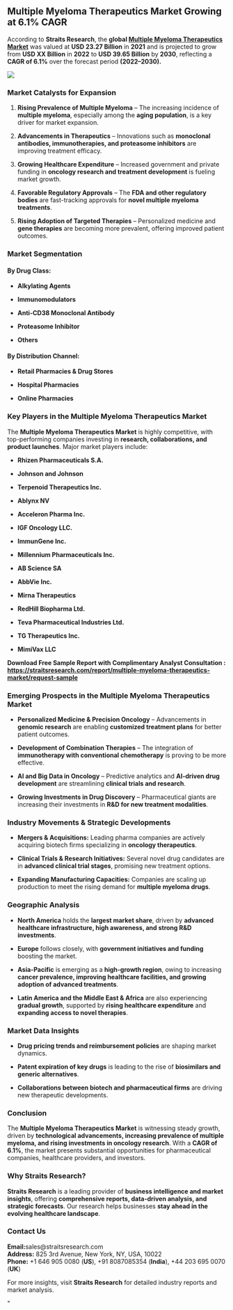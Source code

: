 <h2 data-pm-slice="">Multiple Myeloma Therapeutics Market Growing at 6.1% CAGR</h2>
<p data-pm-slice="">According to <strong>Straits Research</strong>, the <strong>global <a href="https://straitsresearch.com/report/multiple-myeloma-therapeutics-market">Multiple Myeloma Therapeutics Market</a></strong>&nbsp;was valued at <strong>USD 23.27 Billion</strong> in <strong>2021</strong> and is projected to grow from <strong>USD XX Billion</strong> in <strong>2022</strong> to <strong>USD 39.65 Billion</strong> by <strong>2030</strong>, reflecting a <strong>CAGR of 6.1%</strong> over the forecast period <strong>(2022&ndash;2030).</strong></p>
<img src="https://hallbook.com.br/content/uploads/photos/2025/02/hallbook_d52c6d525c00f03a3bcaed95b60c1130.png">
<h3><strong>Market Catalysts for Expansion</strong></h3>
<ol start="" data-spread="">
<li>
<p><strong>Rising Prevalence of Multiple Myeloma</strong> &ndash; The increasing incidence of <strong>multiple myeloma</strong>, especially among the <strong>aging population</strong>, is a key driver for market expansion.</p>
</li>
<li>
<p><strong>Advancements in Therapeutics</strong> &ndash; Innovations such as <strong>monoclonal antibodies, immunotherapies, and proteasome inhibitors</strong> are improving treatment efficacy.</p>
</li>
<li>
<p><strong>Growing Healthcare Expenditure</strong> &ndash; Increased government and private funding in <strong>oncology research and treatment development</strong> is fueling market growth.</p>
</li>
<li>
<p><strong>Favorable Regulatory Approvals</strong> &ndash; The <strong>FDA and other regulatory bodies</strong> are fast-tracking approvals for <strong>novel multiple myeloma treatments</strong>.</p>
</li>
<li>
<p><strong>Rising Adoption of Targeted Therapies</strong> &ndash; Personalized medicine and <strong>gene therapies</strong> are becoming more prevalent, offering improved patient outcomes.</p>
</li>
</ol>
<h3><strong>Market Segmentation</strong></h3>
<h4><strong>By Drug Class:</strong></h4>
<ul data-spread="">
<li>
<p><strong>Alkylating Agents</strong></p>
</li>
<li>
<p><strong>Immunomodulators</strong></p>
</li>
<li>
<p><strong>Anti-CD38 Monoclonal Antibody</strong></p>
</li>
<li>
<p><strong>Proteasome Inhibitor</strong></p>
</li>
<li>
<p><strong>Others</strong></p>
</li>
</ul>
<h4><strong>By Distribution Channel:</strong></h4>
<ul data-spread="">
<li>
<p><strong>Retail Pharmacies &amp; Drug Stores</strong></p>
</li>
<li>
<p><strong>Hospital Pharmacies</strong></p>
</li>
<li>
<p><strong>Online Pharmacies</strong></p>
</li>
</ul>
<h3><strong>Key Players in the Multiple Myeloma Therapeutics Market</strong></h3>
<p>The <strong>Multiple Myeloma Therapeutics Market</strong> is highly competitive, with top-performing companies investing in <strong>research, collaborations, and product launches</strong>. Major market players include:</p>
<ul data-spread="">
<li>
<p><strong>Rhizen Pharmaceuticals S.A.</strong></p>
</li>
<li>
<p><strong>Johnson and Johnson</strong></p>
</li>
<li>
<p><strong>Terpenoid Therapeutics Inc.</strong></p>
</li>
<li>
<p><strong>Ablynx NV</strong></p>
</li>
<li>
<p><strong>Acceleron Pharma Inc.</strong></p>
</li>
<li>
<p><strong>IGF Oncology LLC.</strong></p>
</li>
<li>
<p><strong>ImmunGene Inc.</strong></p>
</li>
<li>
<p><strong>Millennium Pharmaceuticals Inc.</strong></p>
</li>
<li>
<p><strong>AB Science SA</strong></p>
</li>
<li>
<p><strong>AbbVie Inc.</strong></p>
</li>
<li>
<p><strong>Mirna Therapeutics</strong></p>
</li>
<li>
<p><strong>RedHill Biopharma Ltd.</strong></p>
</li>
<li>
<p><strong>Teva Pharmaceutical Industries Ltd.</strong></p>
</li>
<li>
<p><strong>TG Therapeutics Inc.</strong></p>
</li>
<li>
<p><strong>MimiVax LLC</strong></p>
</li>
</ul>
<p><strong>Download Free Sample Report with&nbsp;Complimentary Analyst Consultation : <a href="https://straitsresearch.com/report/multiple-myeloma-therapeutics-market/request-sample">https://straitsresearch.com/report/multiple-myeloma-therapeutics-market/request-sample</a><br /></strong></p>
<h3><strong>Emerging Prospects in the Multiple Myeloma Therapeutics Market</strong></h3>
<ul data-spread="">
<li>
<p><strong>Personalized Medicine &amp; Precision Oncology</strong> &ndash; Advancements in <strong>genomic research</strong> are enabling <strong>customized treatment plans</strong> for better patient outcomes.</p>
</li>
<li>
<p><strong>Development of Combination Therapies</strong> &ndash; The integration of <strong>immunotherapy with conventional chemotherapy</strong> is proving to be more effective.</p>
</li>
<li>
<p><strong>AI and Big Data in Oncology</strong> &ndash; Predictive analytics and <strong>AI-driven drug development</strong> are streamlining <strong>clinical trials and research</strong>.</p>
</li>
<li>
<p><strong>Growing Investments in Drug Discovery</strong> &ndash; Pharmaceutical giants are increasing their investments in <strong>R&amp;D for new treatment modalities</strong>.</p>
</li>
</ul>
<h3><strong>Industry Movements &amp; Strategic Developments</strong></h3>
<ul data-spread="">
<li>
<p><strong>Mergers &amp; Acquisitions:</strong> Leading pharma companies are actively acquiring biotech firms specializing in <strong>oncology therapeutics</strong>.</p>
</li>
<li>
<p><strong>Clinical Trials &amp; Research Initiatives:</strong> Several novel drug candidates are in <strong>advanced clinical trial stages</strong>, promising new treatment options.</p>
</li>
<li>
<p><strong>Expanding Manufacturing Capacities:</strong> Companies are scaling up production to meet the rising demand for <strong>multiple myeloma drugs</strong>.</p>
</li>
</ul>
<h3><strong>Geographic Analysis</strong></h3>
<ul data-spread="">
<li>
<p><strong>North America</strong> holds the <strong>largest market share</strong>, driven by <strong>advanced healthcare infrastructure, high awareness, and strong R&amp;D investments</strong>.</p>
</li>
<li>
<p><strong>Europe</strong> follows closely, with <strong>government initiatives and funding</strong> boosting the market.</p>
</li>
<li>
<p><strong>Asia-Pacific</strong> is emerging as a <strong>high-growth region</strong>, owing to increasing <strong>cancer prevalence, improving healthcare facilities, and growing adoption of advanced treatments</strong>.</p>
</li>
<li>
<p><strong>Latin America and the Middle East &amp; Africa</strong> are also experiencing <strong>gradual growth</strong>, supported by <strong>rising healthcare expenditure</strong> and <strong>expanding access to novel therapies</strong>.</p>
</li>
</ul>
<h3><strong>Market Data Insights</strong></h3>
<ul data-spread="">
<li>
<p><strong>Drug pricing trends and reimbursement policies</strong> are shaping market dynamics.</p>
</li>
<li>
<p><strong>Patent expiration of key drugs</strong> is leading to the rise of <strong>biosimilars and generic alternatives</strong>.</p>
</li>
<li>
<p><strong>Collaborations between biotech and pharmaceutical firms</strong> are driving new therapeutic developments.</p>
</li>
</ul>
<h3><strong>Conclusion</strong></h3>
<p>The <strong>Multiple Myeloma Therapeutics Market</strong> is witnessing steady growth, driven by <strong>technological advancements, increasing prevalence of multiple myeloma, and rising investments in oncology research</strong>. With a <strong>CAGR of 6.1%</strong>, the market presents substantial opportunities for pharmaceutical companies, healthcare providers, and investors.</p>
<h3><strong>Why Straits Research?</strong></h3>
<p><strong>Straits Research</strong> is a leading provider of <strong>business intelligence and market insights</strong>, offering <strong>comprehensive reports, data-driven analysis, and strategic forecasts</strong>. Our research helps businesses <strong>stay ahead in the evolving healthcare landscape</strong>.</p>
<h3><strong>Contact Us</strong></h3>
<p><strong>Email:</strong><a>sales@straitsresearch.com</a><br /><strong>Address:</strong> 825 3rd Avenue, New York, NY, USA, 10022<br /><strong>Phone:</strong> +1 646 905 0080 (<strong>US</strong>), +91 8087085354 (<strong>India</strong>), +44 203 695 0070 (<strong>UK</strong>)</p>
<p>For more insights, visit <strong>Straits Research</strong> for detailed industry reports and market analysis.</p>
<p>"</p>
